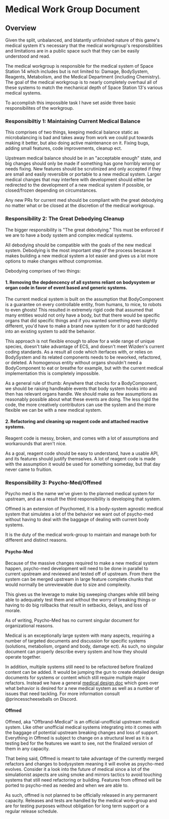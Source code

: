 # Medical Work Group Document

## Overview
Given the split, unbalanced, and blatantly unfinished nature of this game's medical system it's necessary that the medical workgroup's responsibilities and limitations are in a public space such that they can be easily understood and read.

The medical workgroup is responsible for the medical system of Space Station 14 which includes but is not limited to: Damage, BodySystem, Reagents, Metabolism, and the Medical Department (including Chemistry). The goal of the medical workgroup is to nearly completely overhaul all of these systems to match the mechanical depth of Space Station 13's various medical systems.

To accomplish this impossible task I have set aside three basic responsibilites of the workgroup.

### Responsibiltiy 1: Maintaining Current Medical Balance

This comprises of two things, keeping medical balance static as microbalancing is bad and takes away from work we could put towards making it better, but also doing active maintenance on it. Fixing bugs, adding small features, code improvements, cleanup ect. 

Upstream medical balance should be in an "acceptable enough" state, and big changes should only be made if something has gone horribly wrong or needs fixing. New features should be scrutinized and only accepted if they are small and easily reversible or portable to a new medical system. Larger medical changes that may interfere with development should either be redirected to the development of a new medical system if possible, or closed/frozen depending on circumstances. 

Any new PRs for current med should be compliant with the great debodying no matter what or be closed at the discretion of the medical workgroup.

### Responsibility 2: The Great Debodying Cleanup

The bigger responsibility is "The great debodying." This must be enforced if we are to have a body system and complex medical systems.

All debodying should be compatible with the goals of the new medical system. Debodying is the most important step of the process because it makes building a new medical system a lot easier and gives us a lot more options to make changes without compromise.

Debodying comprises of two things:

#### 1. Removing the depdencency of all systems reliant on bodysystem or organ code in favor of event based and generic systems.
The current medical system is built on the assumption that BodyComponent is a guarantee on every controllable entity, from humans, to mice, to robots to even ghosts! This resulted in extremely rigid code that assumed that many entities would not only have a body, but that there would be specific organs that did specific things and if you wanted something even slightly different, you'd have to make a brand new system for it or add hardcoded into an existing system to add the behavior. 

This approach is not flexible enough to allow for a wide range of unique species, doesn't take advantage of ECS, and doesn't meet Wizden's current coding standards. As a result all code which iterfaces with, or relies on BodySystem and its related components needs to be reworked, refactored, or deleted. A homogenous entity without organs shouldn't need a BodyComponent to eat or breathe for example, but with the current medical implementation this is completely impossible. 

As a general rule of thumb: Anywhere that checks for a BodyComponent, we should be raising handleable events that body system hooks into and then has relevant organs handle. We should make as few assumptions as reasonably possible about what these events are doing. The less rigid the code, the more creatively contributors can use the system and the more flexible we can be with a new medical system. 

#### 2. Refactoring and cleaning up reagent code and attached reactive systems.
Reagent code is messy, broken, and comes with a lot of assumptions and workarounds that aren't nice.

As a goal, reagent code should be easy to understand, have a usable API, and its features should justify themselves. A lot of reagent code is made with the assumption it would be used for something someday, but that day never came to fruition. 

### Responsibility 3: Psycho-Med/Offmed

Psycho med is the name we've given to the planned medical system for upstream, and as a result the third responsibility is developing that system.

Offmed is an extension of Psychomed, it is a body-system agnostic medical system that simulates a lot of the behavior we want out of psycho-med without having to deal with the baggage of dealing with current body systems. 

It is the duty of the medical work-group to maintain and manage both for different and distinct reasons. 

#### Psycho-Med

Because of the massive changes required to make a new medical system happen, psycho-med development will need to be done in parallel to current upstream and reviewed and tested off of upstream. From there the system can be merged upstream in large feature complete chunks that would normally be unreviewable due to size and complexity. 

This gives us the leverage to make big sweeping changes while still being able to adequately test them and without the worry of breaking things or having to do big rollbacks that result in setbacks, delays, and loss of morale. 

As of writing, Psycho-Med has no current singular document for organizational reasons. 

Medical is an exceptionally large system with many aspects, requiring a number of targeted documents and discussion for specific systems (solutions, metabolism, organd and body, damage ect). As such, no singular document can properly describe every system and how they should operate together.

In addition, multiple systems still need to be refactored before finalized content can be added. It would be jumping the gun to create detailed design documents for systems or content which still require multiple major refactors. Instead we have a general [medical design doc](../medical.md) which goes over what behavior is desired for a new medical system as well as a number of issues that need tackling. For more information consult @princesscheeseballs on Discord. 

#### Offmed

Offmed, aka "Offbrand-Medical" is an official-unofficial upstream medical system. Like other unofficial medical systems integrating into it comes with the baggage of potential upstream breaking changes and loss of support. Everything in Offmed is subject to change on a structural level as it is a testing bed for the features we want to see, not the finalized version of them in any capacity.

That being said, Offmed is meant to take advantage of the currently merged refactors and changes to bodysystem meaning it will evolve as psycho-med evolves. Consider it a look into the future of medical since a lot of the simulationist aspects are using smoke and mirrors tactics to avoid touching systems that still need refactoring or building. Features from offmed will be ported to psycho-med as needed and when we are able to. 

As such, offmed is not planned to be officially released in any permanent capacity. Releases and tests are handled by the medical work-group and are for testing purposes without obligation for long term support or a regular release schedule. 
